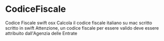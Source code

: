 CodiceFiscale
=============

Codice Fiscale swift osx
Calcola il codice fiscale italiano su mac
scritto scritto in swift
Attenzione, un codice fiscale per essere valido deve essere attribuito dall'Agenzia delle Entrate
